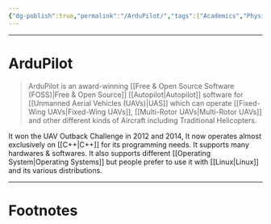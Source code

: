 ```yaml
---
{"dg-publish":true,"permalink":"/ArduPilot/","tags":["Academics","Physics"]}
---
```



---
# ArduPilot
> ArduPilot is an award-winning [[Free & Open Source Software (FOSS)\|Free & Open Source]] [[Autopilot\|Autopilot]] software for [[Unmanned Aerial Vehicles (UAVs)\|UAS]] which can operate [[Fixed-Wing UAVs\|Fixed-Wing UAVs]], [[Multi-Rotor UAVs\|Multi-Rotor UAVs]] and other different kinds of Aircraft including Traditional Helicopters.

It won the UAV Outback Challenge in 2012 and 2014, It now operates almost exclusively on [[C++\|C++]] for its programming needs. It supports many hardwares & softwares. It also supports different [[Operating System\|Operating Systems]] but people prefer to use it with [[Linux\|Linux]] and its various distributions.


---
# Footnotes
